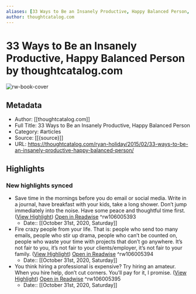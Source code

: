```yaml
---
aliases: [33 Ways to Be an Insanely Productive, Happy Balanced Person, 33 Ways to Be an Insanely Productive, Happy Balanced Person]
author: thoughtcatalog.com
---
```

# 33 Ways to Be an Insanely Productive, Happy Balanced Person by thoughtcatalog.com

![rw-book-cover](https://readwise-assets.s3.amazonaws.com/static/images/article3.5c705a01b476.png)

## Metadata
- Author: [[thoughtcatalog.com]]
- Full Title: 33 Ways to Be an Insanely Productive, Happy Balanced Person
- Category: #articles
- Source: [[{source}]]
- URL: https://thoughtcatalog.com/ryan-holiday/2015/02/33-ways-to-be-an-insanely-productive-happy-balanced-person/

## Highlights
### New highlights synced
- Save time in the mornings before you do email or social media. Write in a journal, have breakfast with your kids, take a long shower. Don’t jump immediately into the noise. Have some peace and thoughtful time first. ([View Highlight](https://instapaper.com/read/1354772024/14450578)) [Open in Readwise](https://readwise.io/open/106005393) ^rw106005393
    - Date:: [[October 31st, 2020, Saturday]]
- Fire crazy people from your life. That is: people who send too many emails, people who stir up drama, people who can’t be counted on, people who waste your time with projects that don’t go anywhere. It’s not fair to you, it’s not fair to your clients/employer, it’s not fair to your family. ([View Highlight](https://instapaper.com/read/1354772024/14450843)) [Open in Readwise](https://readwise.io/open/106005394) ^rw106005394
    - Date:: [[October 31st, 2020, Saturday]]
- You think hiring a professional is expensive? Try hiring an amateur. When you hire help, don’t cut corners. You’ll pay for it, I promise. ([View Highlight](https://instapaper.com/read/1354772024/14450844)) [Open in Readwise](https://readwise.io/open/106005395) ^rw106005395
    - Date:: [[October 31st, 2020, Saturday]]
